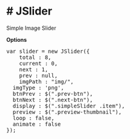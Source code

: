 <h1># JSlider</h1>
<p>Simple Image Slider</p>
<b>Options</b>
<pre>
var slider = new JSlider({
	total : 8,
	current : 0,
	next : 1,
	prev : null,
	imgPath : "img/",
  imgType : 'png',
  btnPrev : $(".prev-btn"),
  btnNext : $(".next-btn"),
  display : $(".simpleSlider .item"),
  preview : $(".preview-thumbnail"),
  loop : false,
  animate : false
});
</pre>
